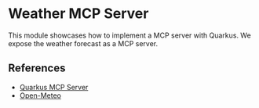 # Weather MCP Server

This module showcases how to implement a MCP server with Quarkus.
We expose the weather forecast as a MCP server.

## References

- [Quarkus MCP Server](https://docs.quarkiverse.io/quarkus-mcp-server/dev/)
- [Open-Meteo](https://open-meteo.com)
